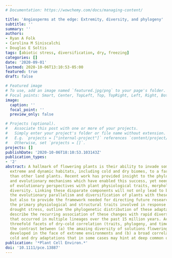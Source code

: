 ```yaml
---
# Documentation: https://wowchemy.com/docs/managing-content/

title: 'Angiosperms at the edge: Extremity, diversity, and phylogeny'
subtitle: ''
summary: ''
authors:
- Ryan A Folk
- Carolina M Siniscalchi
- Douglas E Soltis
tags: [abiotic stress, diversification, dry, freezing]
categories: []
date: '2020-09-01'
lastmod: 2020-10-06T13:10:53-05:00
featured: true
draft: false

# Featured image
# To use, add an image named `featured.jpg/png` to your page's folder.
# Focal points: Smart, Center, TopLeft, Top, TopRight, Left, Right, BottomLeft, Bottom, BottomRight.
image:
  caption: ''
  focal_point: ''
  preview_only: false

# Projects (optional).
#   Associate this post with one or more of your projects.
#   Simply enter your project's folder or file name without extension.
#   E.g. `projects = ["internal-project"]` references `content/project/deep-learning/index.md`.
#   Otherwise, set `projects = []`.
projects: []
publishDate: '2020-10-06T18:10:53.103143Z'
publication_types:
- '2'
abstract: A hallmark of flowering plants is their ability to invade some of the most
  extreme and dynamic habitats, including cold and dry biomes, to a far greater extent
  than other land plants. Recent work has provided insight to the phylogenetic distribution
  and evolutionary mechanisms which have enabled this success, yet needed is a synthesis
  of evolutionary perspectives with plant physiological traits, morphology, and genomic
  diversity. Linking these disparate components will not only lead to better understand
  the evolutionary parallelism and diversification of plants with these two strategies,
  but also to provide the framework needed for directing future research. We summarize
  the primary physiological and structural traits involved in response to cold- and
  drought stress, outline the phylogenetic distribution of these adaptations, and
  describe the recurring association of these changes with rapid diversification events
  that occurred in multiple lineages over the past 15 million years. Across these
  threefold facets of dry-cold correlation (traits, phylogeny, and time) we stress
  the contrast between (a) the amazing diversity of solutions flowering plants have
  developed in the face of extreme environments and (b) a broad correlation between
  cold and dry adaptations that in some cases may hint at deep common origins.
publication: '*Plant Cell Environ.*'
doi: '10.1111/pce.13887'
---
```

